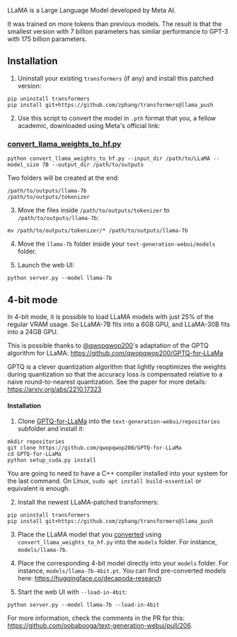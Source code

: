 LLaMA is a Large Language Model developed by Meta AI. 

It was trained on more tokens than previous models. The result is that the smallest version with 7 billion parameters has similar performance to GPT-3 with 175 billion parameters.

## Installation

1. Uninstall your existing `transformers` (if any) and install this patched version:

```
pip uninstall transformers
pip install git+https://github.com/zphang/transformers@llama_push
```


2. Use this script to convert the model in `.pth` format that you, a fellow academic, downloaded using Meta's official link:

### [convert_llama_weights_to_hf.py](https://github.com/zphang/transformers/blob/llama_push/src/transformers/models/llama/convert_llama_weights_to_hf.py)

```
python convert_llama_weights_to_hf.py --input_dir /path/to/LLaMA --model_size 7B --output_dir /path/to/outputs
```

Two folders will be created at the end:

```
/path/to/outputs/llama-7b
/path/to/outputs/tokenizer
```

3. Move the files inside `/path/to/outputs/tokenizer` to `/path/to/outputs/llama-7b`:

```
mv /path/to/outputs/tokenizer/* /path/to/outputs/llama-7b
```

4. Move the `llama-7b` folder inside your `text-generation-webui/models` folder.

5. Launch the web UI:

```
python server.py --model llama-7b
```

## 4-bit mode

In 4-bit mode, it is possible to load LLaMA models with just 25% of the regular VRAM usage. So LLaMA-7B fits into a 6GB GPU, and LLaMA-30B fits into a 24GB GPU.

This is possible thanks to [@qwopqwop200](https://github.com/qwopqwop200/GPTQ-for-LLaMa)'s adaptation of the GPTQ algorithm for LLaMA: https://github.com/qwopqwop200/GPTQ-for-LLaMa

GPTQ is a clever quantization algorithm that lightly reoptimizes the weights during quantization so that the accuracy loss is compensated relative to a naive round-to-nearest quantization. See the paper for more details: https://arxiv.org/abs/2210.17323

#### Installation

1. Clone [GPTQ-for-LLaMa](https://github.com/qwopqwop200/GPTQ-for-LLaMa) into the `text-generation-webui/repositories` subfolder and install it:

```
mkdir repositories
git clone https://github.com/qwopqwop200/GPTQ-for-LLaMa
cd GPTQ-for-LLaMa
python setup_cuda.py install
```

You are going to need to have a C++ compiler installed into your system for the last command. On Linux, `sudo apt install build-essential` or equivalent is enough.

2. Install the newest LLaMA-patched transformers:

```
pip uninstall transformers
pip install git+https://github.com/zphang/transformers@llama_push
```

3. Place the LLaMA model that you [converted](https://github.com/oobabooga/text-generation-webui/wiki/LLaMA-model/_edit#convert_llama_weights_to_hfpy) using `convert_llama_weights_to_hf.py` into the `models` folder. For instance, `models/llama-7b`.

4. Place the corresponding 4-bit model directly into your `models` folder. For instance, `models/llama-7b-4bit.pt`. You can find pre-converted models here: https://huggingface.co/decapoda-research

5. Start the web UI with `--load-in-4bit`:

```
python server.py --model llama-7b --load-in-4bit
```

For more information, check the comments in the PR for this: https://github.com/oobabooga/text-generation-webui/pull/206.